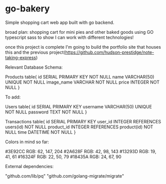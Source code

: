 # go-bakery
Simple shopping cart web app built with go backend.

broad plan:
shopping cart for mini pies and other baked goods
using
  GO
  typescript
  sass
to show I can work with different technologies!

once this project is complete I'm going to build the portfolio site that houses this and the previous project(https://github.com/hudson-prestidge/note-taking-express)

Relevant Database Schema:


Products table{
  id SERIAL PRIMARY KEY NOT NULL
  name VARCHAR(50) UNIQUE NOT NULL
  image_name VARCHAR NOT NULL
  price INTEGER NOT NULL
}

To add:

Users table{
  id SERIAL PRIMARY KEY
  username VARCHAR(50) UNIQUE NOT NULL
  password TEXT NOT NULL
}

Transactions table{
  id SERIAL PRIMARY KEY
  user_id INTEGER REFERENCES users(id) NOT NULL
  product_id INTEGER REFERENCES product(id) NOT NULL
  time DATETIME NOT NULL
}

Colors in mind so far:

#3E92CC
RGB: 62, 147, 204
#2A628F
RGB: 42, 98, 143
#13293D
RGB: 19, 41, 61
#16324F
RGB: 22, 50, 79
#18435A
RGB: 24, 67, 90

External dependencies:

"github.com/lib/pq"
"github.com/golang-migrate/migrate"
